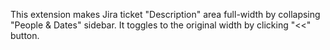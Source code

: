 This extension makes Jira ticket "Description" area full-width by collapsing "People & Dates" sidebar. It toggles to the original width by clicking "<<" button.
